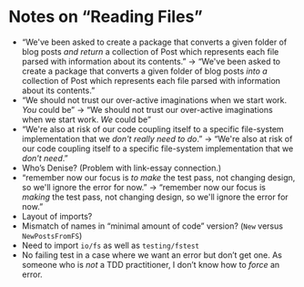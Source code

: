 # Notes on “Reading Files”

+ “We've been asked to create a package that converts a given folder of blog posts *and return* a collection of Post which represents each file parsed with information about its contents.” -> “We've been asked to create a package that converts a given folder of blog posts *into a* collection of Post which represents each file parsed with information about its contents.”
+ “We should not trust our over-active imaginations when we start work. *You* could be” -> “We should not trust our over-active imaginations when we start work. *We* could be”
+ “We're also at risk of our code coupling itself to a specific file-system implementation that we *don't really need to do*.” -> “We're also at risk of our code coupling itself to a specific file-system implementation that we *don't need*.”
+ Who’s Denise? (Problem with link-essay connection.)
+ “remember now our focus is *to make* the test pass, not changing design, so we'll ignore the error for now.” -> “remember now our focus is *making* the test pass, not changing design, so we'll ignore the error for now.”
+ Layout of imports?
+ Mismatch of names in “minimal amount of code” version? (`New` versus `NewPostsFromFS`)
+ Need to import `io/fs` as well as `testing/fstest`
+ No failing test in a case where we want an error but don’t get one. As someone who is *not* a TDD practitioner, I don’t know how to *force* an error.
